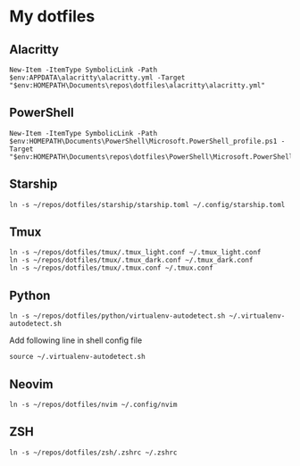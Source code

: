 # My dotfiles

## Alacritty

```shell
New-Item -ItemType SymbolicLink -Path $env:APPDATA\alacritty\alacritty.yml -Target "$env:HOMEPATH\Documents\repos\dotfiles\alacritty\alacritty.yml"
```

## PowerShell

```shell
New-Item -ItemType SymbolicLink -Path $env:HOMEPATH\Documents\PowerShell\Microsoft.PowerShell_profile.ps1 -Target "$env:HOMEPATH\Documents\repos\dotfiles\PowerShell\Microsoft.PowerShell_profile.ps1"
```

## Starship

```shell
ln -s ~/repos/dotfiles/starship/starship.toml ~/.config/starship.toml
```

## Tmux

```shell
ln -s ~/repos/dotfiles/tmux/.tmux_light.conf ~/.tmux_light.conf
ln -s ~/repos/dotfiles/tmux/.tmux_dark.conf ~/.tmux_dark.conf
ln -s ~/repos/dotfiles/tmux/.tmux.conf ~/.tmux.conf
```

## Python

```shell
ln -s ~/repos/dotfiles/python/virtualenv-autodetect.sh ~/.virtualenv-autodetect.sh
```

Add following line in  shell config file

```shell
source ~/.virtualenv-autodetect.sh
```

## Neovim

```shell
ln -s ~/repos/dotfiles/nvim ~/.config/nvim
```

## ZSH

```shell
ln -s ~/repos/dotfiles/zsh/.zshrc ~/.zshrc
```
